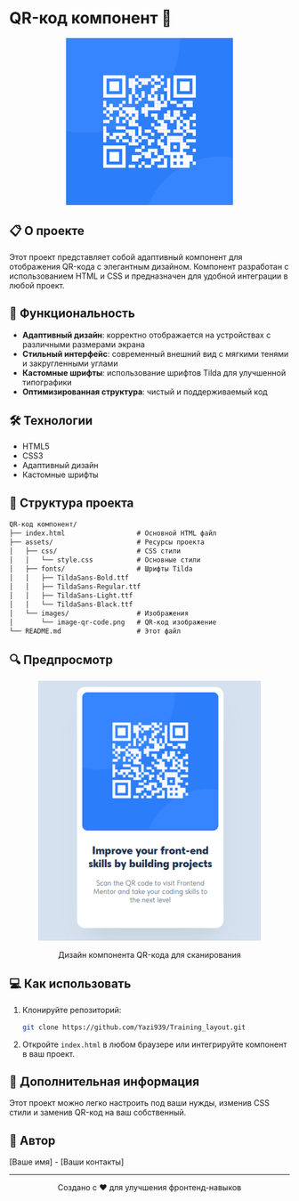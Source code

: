 # QR-код компонент 📱

<div align="center">
  <img src="https://raw.githubusercontent.com/Yazi939/Training_layout/main/assets/images/image-qr-code.png" alt="QR-код" width="300px">
</div>

## 📋 О проекте

Этот проект представляет собой адаптивный компонент для отображения QR-кода с элегантным дизайном.
Компонент разработан с использованием HTML и CSS и предназначен для удобной интеграции в любой проект.

## 🚀 Функциональность

- **Адаптивный дизайн**: корректно отображается на устройствах с различными размерами экрана
- **Стильный интерфейс**: современный внешний вид с мягкими тенями и закругленными углами
- **Кастомные шрифты**: использование шрифтов Tilda для улучшенной типографики
- **Оптимизированная структура**: чистый и поддерживаемый код

## 🛠️ Технологии

- HTML5
- CSS3
- Адаптивный дизайн
- Кастомные шрифты

## 📐 Структура проекта

```
QR-код компонент/
├── index.html                  # Основной HTML файл
├── assets/                     # Ресурсы проекта
│   ├── css/                    # CSS стили
│   │   └── style.css           # Основные стили
│   ├── fonts/                  # Шрифты Tilda
│   │   ├── TildaSans-Bold.ttf
│   │   ├── TildaSans-Regular.ttf
│   │   ├── TildaSans-Light.ttf
│   │   └── TildaSans-Black.ttf
│   └── images/                 # Изображения
│       └── image-qr-code.png   # QR-код изображение
└── README.md                   # Этот файл
```

## 🔍 Предпросмотр

<div align="center">
  <img src="https://raw.githubusercontent.com/Yazi939/Training_layout/main/assets/images/qr_preview.png" alt="Предпросмотр компонента" width="400px">
  <p>Дизайн компонента QR-кода для сканирования</p>
</div>

## 💻 Как использовать

1. Клонируйте репозиторий:
   ```bash
   git clone https://github.com/Yazi939/Training_layout.git
   ```

2. Откройте `index.html` в любом браузере или интегрируйте компонент в ваш проект.

## 📝 Дополнительная информация

Этот проект можно легко настроить под ваши нужды, изменив CSS стили и заменив QR-код на ваш собственный.

## 📢 Автор

[Ваше имя] - [Ваши контакты]

---

<div align="center">
  <p>Создано с ❤️ для улучшения фронтенд-навыков</p>
</div> 